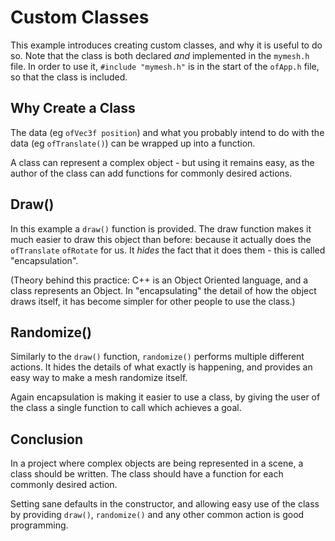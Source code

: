 Custom Classes
==============

This example introduces creating custom classes, and why it is useful to do so.
Note that the class is both declared *and* implemented in the `mymesh.h` file.
In order to use it, `#include "mymesh.h"` is in the start of the `ofApp.h` file,
so that the class is included.

Why Create a Class
------------------
The data (eg `ofVec3f position`) and what you probably intend to do with the
data (eg `ofTranslate()`) can be wrapped up into a function.

A class can represent a complex object - but using it remains easy, as the author
of the class can add functions for commonly desired actions. 

Draw()
------
In this example a `draw()` function is provided. The draw function makes it much
easier to draw this object than before: because it actually does the `ofTranslate`
`ofRotate` for us. It *hides* the fact that it does them - this is called "encapsulation".

(Theory behind this practice: C++ is an  Object Oriented language, and a class
represents an Object. In "encapsulating" the detail of how the object draws itself,
it has become simpler for other people to use the class.)

Randomize()
-----------
Similarly to the `draw()` function, `randomize()` performs multiple different
actions. It hides the details of what exactly is happening, and provides an easy
way to make a mesh randomize itself.

Again encapsulation is making it easier to use a class, by giving the user of the
class a single function to call which achieves a goal.

Conclusion
----------
In a project where complex objects are being represented in a scene, a class should
be written. The class should have a function for each commonly desired action.

Setting sane defaults in the constructor, and allowing easy use of the class by
providing `draw()`, `randomize()` and any other common action is good programming.
